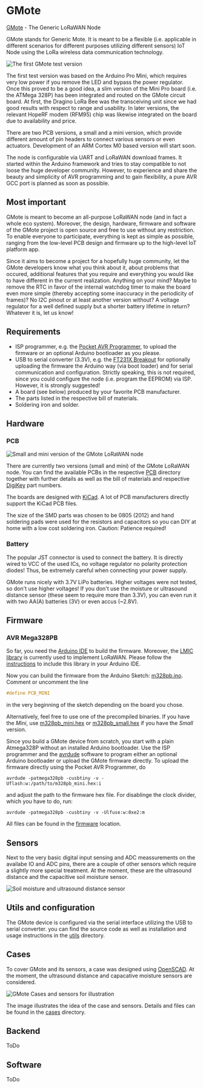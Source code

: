 # GMote
[GMote](https://digidev.de/gmote) - The Generic LoRaWAN Node

GMote stands for Generic Mote.
It is meant to be a flexible (i.e. applicable in different scenarios for different purposes utilizing different sensors) IoT Node using the LoRa wireless data communication technology. 

![The first GMote test version](https://www.digidev.de/gmote/img/pcb_ics_web02.jpg)

The first test version was based on the Arduino Pro Mini, which requires very low power if you remove the LED and bypass the power regulator.
Once this proved to be a good idea, a slim version of the Mini Pro board (i.e. the ATMega 328P) has been integrated and routed on the GMote circuit board.
At first, the Dragino LoRa Bee was the transceiving unit since we had good results with respect to range and usability.
In later versions, the relevant HopeRF modem (RFM95) chip was likewise integrated on the board due to availability and price. 

There are two PCB versions, a small and a mini version, which provide different amount of pin headers to connect various sensors or even actuators. 
Development of an ARM Cortex M0 based version will start soon.

The node is configurable via UART and LoRaWAN download frames.
It started within the Arduino framework and tries to stay compatible to not loose the huge developer community.
However, to experience and share the beauty and simplicity of AVR programming and to gain flexibility, a pure AVR GCC port is planned as soon as possible.

## Most important

GMote is meant to become an all-purpose LoRaWAN node (and in fact a whole eco system).
Moreover, the design, hardware, firmware and software of the GMote project is open source and free to use without any restriction.
To enable everyone to participate, everything is kept as simple as possible, ranging from the low-level PCB design and firmware up to the high-level IoT platform app.

Since it aims to become a project for a hopefully huge community, let the GMote developers know what you think about it, about problems that occured, additional features that you require and everything you would like to have different in the current realization. 
Anything on your mind?
Maybe to remove the RTC in favor of the internal watchdog timer to make the board even more simple (thereby accepting some inaccuracy in the periodicity of frames)? 
No I2C pinout or at least another version without?
A voltage regulator for a well defined supply but a shorter battery lifetime in return?
Whatever it is, let us know!

## Requirements

* ISP programmer, e.g. the [Pocket AVR Programmer](https://www.digikey.de/product-detail/de/sparkfun-electronics/PGM-09825/1568-1080-ND/5230949), to upload the firmware or an optional Arduino bootloader as you please.
* USB to serial converter (3.3V), e.g. the [FT231X Breakout](https://www.digikey.de/product-detail/de/sparkfun-electronics/BOB-13263/1568-1720-ND/7675364) for optionally uploading the firmware the Arduino way (via boot loader) and for serial communication and configuration. Strictly speaking, this is not required, since you could configure the node (i.e. program the EEPROM) via ISP. However, it is strongly suggested!
* A board (see below) produced by your favorite PCB manufacturer.
* The parts listed in the respective bill of materials.
* Soldering iron and solder.

## Hardware

### PCB

![Small and mini version of the GMote LoRaWAN node](https://www.digidev.de/gmote/img/pcb_small_min_web03.jpg)

There are currently two versions (small and mini) of the GMote LoRaWAN node.
You can find the available PCBs in the respective [PCB](pcb) directory
together with further details as well as the bill of materials and respective [DigiKey](https://www.digikey.de/) part numbers.

The boards are designed with [KiCad](http://kicad-pcb.org/).
A lot of PCB manufacturers directly support the KiCad PCB files.

The size of the SMD parts was chosen to be 0805 (2012) and hand soldering pads were used for the resistors and capacitors so you can DIY at home with a low cost soldering iron.
Caution: Patience required!

### Battery

The popular JST connector is used to connect the battery.
It is directly wired to VCC of the used ICs, no voltage regulator no polarity protection diodes!
Thus, be extremely careful when connecting your power supply.

GMote runs nicely with 3.7V LiPo batteries.
Higher voltages were not tested, so don't use higher voltages!
If you don't use the moisture or ultrasound distance sensor (these seem to require more than 3.3V), you can even run it with two AA(A) batteries (3V) or even accus (~2.8V).

## Firmware

### AVR Mega328PB

So far, you need the [Arduino IDE](https://www.arduino.cc/en/Main/Software) to build the firmware.
Moreover, the [LMIC library](https://github.com/matthijskooijman/arduino-lmic) is currently used to implement LoRaWAN.
Please follow the [instructions](https://github.com/matthijskooijman/arduino-lmic/#Installing) to include this library in your Arduino IDE.

Now you can build the firmware from the Arduino Sketch: [m328pb.ino](./firmware/m328pb.ino).
Comment or uncomment the line
```c
#define PCB_MINI
```
in the very beginning of the sketch depending on the board you chose.

Alternatively, feel free to use one of the precompiled binaries.
If you have the *Mini*, use [m328pb_mini.hex](firmware/m328pb_mini.hex) or [m328pb_small.hex](firmware/m328pb_small.hex) if you have the *Small* version.

Since you build a GMote device from scratch, you start with a plain Atmega328P without an installed Arduino bootloader.
Use the ISP programmer and the [avrdude](https://www.nongnu.org/avrdude/) software to program either an optional Arduino bootloader or upload the GMote firmware directly.
To upload the firmware directly using the Pocket AVR Programmer, do
```
avrdude -patmega328pb -cusbtiny -v -Uflash:w:/path/to/m328pb_mini.hex:i
```
and adjust the path to the firmware hex file.
For disablinge the clock divider, which you have to do, run:
```
avrdude -patmega328pb -cusbtiny -v -Ulfuse:w:0xe2:m
```

All files can be found in the [firmware](firmware) location. 

## Sensors

Next to the very basic digital input sensing and ADC meassurements on the availabe IO and ADC pins, there are a couple of other sensors which require a slightly more special treatment.
At the moment, these are the ultrasound distance and the capacitive soil moisture sensor.

![Soil moisture and ultrasound distance sensor](https://www.digidev.de/gmote/img/sensors.jpg)

## Utils and configuration

The GMote device is configured via the serial interface utilizing the USB to serial converter.
you can find the source code as well as installation and usage instructions in the [utils](utils) directory.

## Cases

To cover GMote and its sensors, a case was designed using [OpenSCAD](http://www.openscad.org/).
At the moment, the ultrasound distance and capacative moisture sensors are considered.

![GMote Cases and sensors for illustration](https://www.digidev.de/gmote/img/mini_900_showcase.png)

The image illustrates the idea of the case and sensors.
Details and files can be found in the [cases](cases) directory.

## Backend 

ToDo

## Software 

ToDo
